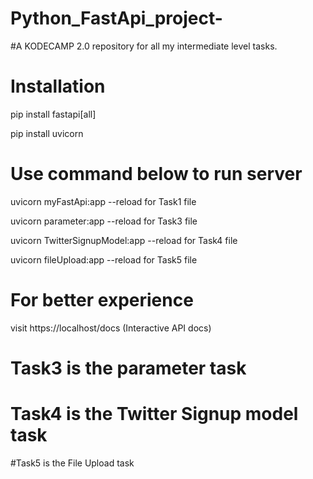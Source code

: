# Python_FastApi_project-
#A KODECAMP 2.0 repository for all my intermediate level tasks.

# Installation
pip install fastapi[all]

pip install uvicorn

# Use command below to run server
uvicorn myFastApi:app --reload for Task1 file

uvicorn parameter:app --reload for Task3 file

uvicorn TwitterSignupModel:app --reload for Task4 file

uvicorn fileUpload:app --reload for Task5 file

# For better experience
visit https://localhost/docs
(Interactive API docs)


# Task3 is the parameter task

# Task4 is the Twitter Signup model task 

#Task5 is the File Upload task
